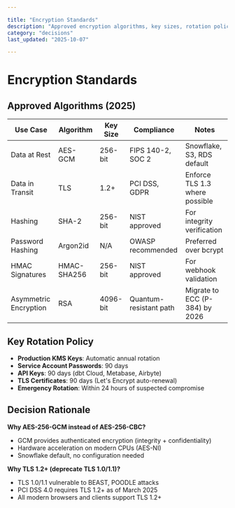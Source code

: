 ```yaml
---

title: "Encryption Standards"
description: "Approved encryption algorithms, key sizes, rotation policies, and compliance requirements"
category: "decisions"
last_updated: "2025-10-07"

---
```


# Encryption Standards

## Approved Algorithms (2025)

| Use Case | Algorithm | Key Size | Compliance | Notes |
|----------|-----------|----------|------------|-------|
| Data at Rest | AES-GCM | 256-bit | FIPS 140-2, SOC 2 | Snowflake, S3, RDS default |
| Data in Transit | TLS | 1.2+ | PCI DSS, GDPR | Enforce TLS 1.3 where possible |
| Hashing | SHA-2 | 256-bit | NIST approved | For integrity verification |
| Password Hashing | Argon2id | N/A | OWASP recommended | Preferred over bcrypt |
| HMAC Signatures | HMAC-SHA256 | 256-bit | NIST approved | For webhook validation |
| Asymmetric Encryption | RSA | 4096-bit | Quantum-resistant path | Migrate to ECC (P-384) by 2026 |

## Key Rotation Policy

- **Production KMS Keys**: Automatic annual rotation
- **Service Account Passwords**: 90 days
- **API Keys**: 90 days (dbt Cloud, Metabase, Airbyte)
- **TLS Certificates**: 90 days (Let's Encrypt auto-renewal)
- **Emergency Rotation**: Within 24 hours of suspected compromise

## Decision Rationale

**Why AES-256-GCM instead of AES-256-CBC?**

- GCM provides authenticated encryption (integrity + confidentiality)
- Hardware acceleration on modern CPUs (AES-NI)
- Snowflake default, no configuration needed

**Why TLS 1.2+ (deprecate TLS 1.0/1.1)?**

- TLS 1.0/1.1 vulnerable to BEAST, POODLE attacks
- PCI DSS 4.0 requires TLS 1.2+ as of March 2025
- All modern browsers and clients support TLS 1.2+
